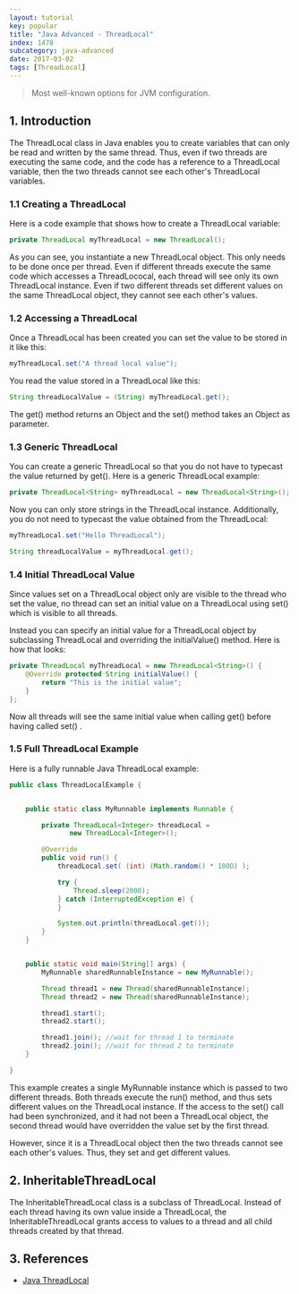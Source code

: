 ```yaml
---
layout: tutorial
key: popular
title: "Java Advanced - ThreadLocal"
index: 1478
subcategory: java-advanced
date: 2017-03-02
tags: [ThreadLocal]
---
```


> Most well-known options for JVM configuration.

## 1. Introduction
The ThreadLocal class in Java enables you to create variables that can only be read and written by the same thread. Thus, even if two threads are executing the same code, and the code has a reference to a ThreadLocal variable, then the two threads cannot see each other's ThreadLocal variables.

### 1.1 Creating a ThreadLocal
Here is a code example that shows how to create a ThreadLocal variable:
```java
private ThreadLocal myThreadLocal = new ThreadLocal();
```
As you can see, you instantiate a new ThreadLocal object. This only needs to be done once per thread. Even if different threads execute the same code which accesses a ThreadLococal, each thread will see only its own ThreadLocal instance. Even if two different threads set different values on the same ThreadLocal object, they cannot see each other's values.

### 1.2 Accessing a ThreadLocal
Once a ThreadLocal has been created you can set the value to be stored in it like this:
```java
myThreadLocal.set("A thread local value");
```
You read the value stored in a ThreadLocal like this:
```java
String threadLocalValue = (String) myThreadLocal.get();
```
The get() method returns an Object and the set() method takes an Object as parameter.

### 1.3 Generic ThreadLocal
You can create a generic ThreadLocal so that you do not have to typecast the value returned by get(). Here is a generic ThreadLocal example:
```java
private ThreadLocal<String> myThreadLocal = new ThreadLocal<String>();
```
Now you can only store strings in the ThreadLocal instance. Additionally, you do not need to typecast the value obtained from the ThreadLocal:
```java
myThreadLocal.set("Hello ThreadLocal");

String threadLocalValue = myThreadLocal.get();
```
### 1.4 Initial ThreadLocal Value
Since values set on a ThreadLocal object only are visible to the thread who set the value, no thread can set an initial value on a ThreadLocal using set() which is visible to all threads.

Instead you can specify an initial value for a ThreadLocal object by subclassing ThreadLocal and overriding the initialValue() method. Here is how that looks:
```java
private ThreadLocal myThreadLocal = new ThreadLocal<String>() {
    @Override protected String initialValue() {
        return "This is the initial value";
    }
};
```
Now all threads will see the same initial value when calling get() before having called set() .

### 1.5 Full ThreadLocal Example
Here is a fully runnable Java ThreadLocal example:
```java
public class ThreadLocalExample {


    public static class MyRunnable implements Runnable {

        private ThreadLocal<Integer> threadLocal =
               new ThreadLocal<Integer>();

        @Override
        public void run() {
            threadLocal.set( (int) (Math.random() * 100D) );

            try {
                Thread.sleep(2000);
            } catch (InterruptedException e) {
            }

            System.out.println(threadLocal.get());
        }
    }


    public static void main(String[] args) {
        MyRunnable sharedRunnableInstance = new MyRunnable();

        Thread thread1 = new Thread(sharedRunnableInstance);
        Thread thread2 = new Thread(sharedRunnableInstance);

        thread1.start();
        thread2.start();

        thread1.join(); //wait for thread 1 to terminate
        thread2.join(); //wait for thread 2 to terminate
    }

}
```
This example creates a single MyRunnable instance which is passed to two different threads. Both threads execute the run() method, and thus sets different values on the ThreadLocal instance. If the access to the set() call had been synchronized, and it had not been a ThreadLocal object, the second thread would have overridden the value set by the first thread.

However, since it is a ThreadLocal object then the two threads cannot see each other's values. Thus, they set and get different values.

## 2. InheritableThreadLocal
The InheritableThreadLocal class is a subclass of ThreadLocal. Instead of each thread having its own value inside a ThreadLocal, the InheritableThreadLocal grants access to values to a thread and all child threads created by that thread.

## 3. References
* [Java ThreadLocal](http://tutorials.jenkov.com/java-concurrency/threadlocal.html)
